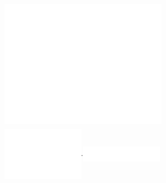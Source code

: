 <a href="https://github.com/Anton-Latukha">

![Metrics](https://github.com/Anton-Latukha/Anton-Latukha/blob/main/github-metrics.svg)

</a>
<a href="https://github.com/Anton-Latukha">
  <img align="center" width="49%" src="./iso-calender.svg" />
</a>
<a href="https://github.com/Anton-Latukha">
  <img align="center" width="49%" src="./languages.svg" />
</a>
